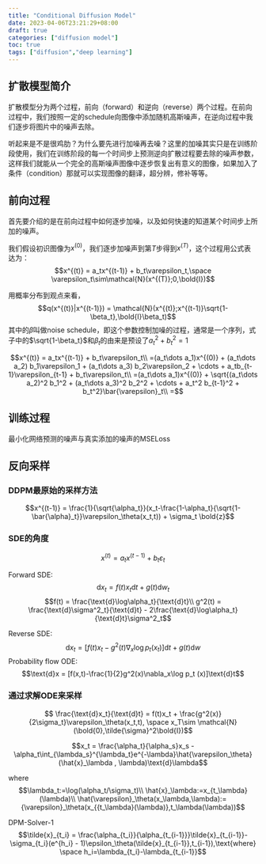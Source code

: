 ```yaml
---
title: "Conditional Diffusion Model"
date: 2023-04-06T23:21:29+08:00
draft: true
categories: ["diffusion model"]
toc: true
tags: ["diffusion","deep learning"]
---
```


## 扩散模型简介
扩散模型分为两个过程，前向（forward）和逆向（reverse）两个过程。在前向过程中，我们按照一定的schedule向图像中添加随机高斯噪声，在逆向过程中我们逐步将图片中的噪声去除。

听起来是不是很鸡肋？为什么要先进行加噪再去噪？这里的加噪其实只是在训练阶段使用，我们在训练阶段的每一个时间步上预测逆向扩散过程要去除的噪声参数，这样我们就能从一个完全的高斯噪声图像中逐步恢复出有意义的图像，如果加入了条件（condition）那就可以实现图像的翻译，超分辨，修补等等。

## 前向过程
首先要介绍的是在前向过程中如何逐步加噪，以及如何快速的知道某个时间步上所加的噪声。

我们假设初识图像为$x^{(0)}$，我们逐步加噪声到第$T$步得到$x^{(T)}$，这个过程用公式表达为：
$$x^{(t)} = a_tx^{(t-1)} + b_t\varepsilon_t,\space \varepsilon_t\sim\mathcal{N}(x^{(T)};0,\bold{I})$$

用概率分布到观点来看，$$q(x^{(t)}|x^{(t-1)}) = \mathcal{N}(x^{(t)};x^{(t-1)}\sqrt{1-\beta_t},\bold{I}\beta_t)$$
其中的$\beta$叫做noise schedule，即这个参数控制加噪的过程，通常是一个序列，式子中的$\sqrt{1-\beta_t}$和$\beta_t$的由来是预设了$a_t^2+b_t^2=1$

$$x^{(t)} = a_tx^{(t-1)} + b_t\varepsilon_t\\
=(a_t\dots a_1)x^{(0)} + (a_t\dots a_2) b_1\varepsilon_1 + (a_t\dots a_3) b_2\varepsilon_2 + \cdots + a_tb_{t-1}\varepsilon_{t-1} + b_t\varepsilon_t\\
=(a_t\dots a_1)x^{(0)} + \sqrt{(a_t\dots a_2)^2 b_1^2 + (a_t\dots a_3)^2 b_2^2 + \cdots + a_t^2 b_{t-1}^2 + b_t^2}\bar{\varepsilon}_t\\
=$$


## 训练过程
最小化网络预测的噪声与真实添加的噪声的MSELoss

## 反向采样
### DDPM最原始的采样方法
$$x^{(t-1)} = \frac{1}{\sqrt{\alpha_t}}(x_t-\frac{1-\alpha_t}{\sqrt{1-\bar{\alpha}_t}}\varepsilon_\theta(x_t,t)) + \sigma_t \bold{z}$$
### SDE的角度
$$x^{(t)} = a_tx^{(t-1)} + b_t\varepsilon_t$$

Forward SDE:
$$\text{d}x_t = f(t)x_t\text{d}t + g(t)\text{d}w_t$$
$$f(t) = \frac{\text{d}\log\alpha_t}{\text{d}t}\\
g^2(t) = \frac{\text{d}\sigma^2_t}{\text{d}t} - 2\frac{\text{d}\log\alpha_t}{\text{d}t}\sigma^2_t$$

Reverse SDE:
$$\text{d}x_t = [f(t)x_t-g^2(t)\nabla_x\log p_t (x_t)]\text{d}t + g(t)\text{d}w$$
Probability flow ODE:
$$\text{d}x = [f(x,t)-\frac{1}{2}g^2(x)\nabla_x\log p_t (x)]\text{d}t$$


### 通过求解ODE来采样
$$ \frac{\text{d}x_t}{\text{d}t} = f(t)x_t + \frac{g^2(x)}{2\sigma_t}\varepsilon_\theta(x_t,t), \space x_T\sim \mathcal{N}(\bold{0},\tilde{\sigma}^2\bold{I})$$

$$x_t = \frac{\alpha_t}{\alpha_s}x_s - \alpha_t\int_{\lambda_s}^{\lambda_t}e^{-\lambda}\hat{\varepsilon_\theta}(\hat{x}_\lambda , \lambda)\text{d}\lambda$$

where
$$\lambda_t:=\log(\alpha_t/\sigma_t)\\
\hat{x}_\lambda:=x_{t_\lambda}(\lambda)\\
\hat{\varepsilon}_\theta(x_\lambda,\lambda):={\varepsilon}_\theta(x_{{t_\lambda}(\lambda)},t_\lambda(\lambda))$$

DPM-Solver-1
$$\tilde{x}_{t_i} = \frac{\alpha_{t_i}}{\alpha_{t_{i-1}}}\tilde{x}_{t_{i-1}}-\sigma_{t_i}(e^{h_i} - 1)\epsilon_\theta(\tilde{x}_{t_{i-1}},t_{i-1}),\text{where} \space h_i=\lambda_{t_i}-\lambda_{t_{i-1}}$$
